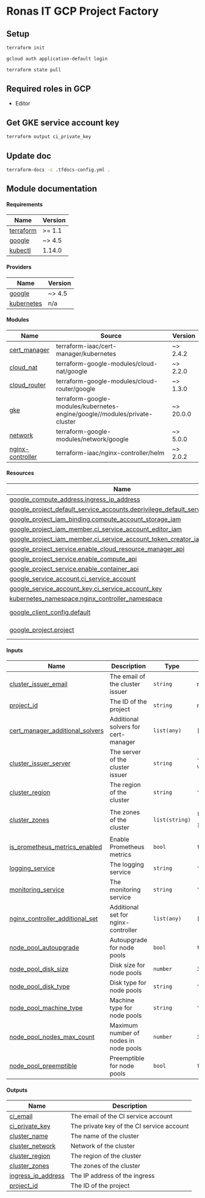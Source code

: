 # Ronas IT GCP Project Factory

## Setup

```sh
terraform init
```

```sh
gcloud auth application-default login
```

```sh
terraform state pull
```

## Required roles in GCP

* Editor

## Get GKE service account key

```sh
terraform output ci_private_key
```

## Update doc

```sh
terraform-docs -c .tfdocs-config.yml .
```

## Module documentation

<!-- BEGIN_TF_DOCS -->
#### Requirements

| Name | Version |
|------|---------|
| <a name="requirement_terraform"></a> [terraform](#requirement\_terraform) | >= 1.1 |
| <a name="requirement_google"></a> [google](#requirement\_google) | ~> 4.5 |
| <a name="requirement_kubectl"></a> [kubectl](#requirement\_kubectl) | 1.14.0 |

#### Providers

| Name | Version |
|------|---------|
| <a name="provider_google"></a> [google](#provider\_google) | ~> 4.5 |
| <a name="provider_kubernetes"></a> [kubernetes](#provider\_kubernetes) | n/a |

#### Modules

| Name | Source | Version |
|------|--------|---------|
| <a name="module_cert_manager"></a> [cert\_manager](#module\_cert\_manager) | terraform-iaac/cert-manager/kubernetes | ~> 2.4.2 |
| <a name="module_cloud_nat"></a> [cloud\_nat](#module\_cloud\_nat) | terraform-google-modules/cloud-nat/google | ~> 2.2.0 |
| <a name="module_cloud_router"></a> [cloud\_router](#module\_cloud\_router) | terraform-google-modules/cloud-router/google | ~> 1.3.0 |
| <a name="module_gke"></a> [gke](#module\_gke) | terraform-google-modules/kubernetes-engine/google//modules/private-cluster | ~> 20.0.0 |
| <a name="module_network"></a> [network](#module\_network) | terraform-google-modules/network/google | ~> 5.0.0 |
| <a name="module_nginx-controller"></a> [nginx-controller](#module\_nginx-controller) | terraform-iaac/nginx-controller/helm | ~> 2.0.2 |

#### Resources

| Name | Type |
|------|------|
| [google_compute_address.ingress_ip_address](https://registry.terraform.io/providers/hashicorp/google/latest/docs/resources/compute_address) | resource |
| [google_project_default_service_accounts.deprivilege_default_service_account](https://registry.terraform.io/providers/hashicorp/google/latest/docs/resources/project_default_service_accounts) | resource |
| [google_project_iam_binding.compute_account_storage_iam](https://registry.terraform.io/providers/hashicorp/google/latest/docs/resources/project_iam_binding) | resource |
| [google_project_iam_member.ci_service_account_editor_iam](https://registry.terraform.io/providers/hashicorp/google/latest/docs/resources/project_iam_member) | resource |
| [google_project_iam_member.ci_service_account_token_creator_iam](https://registry.terraform.io/providers/hashicorp/google/latest/docs/resources/project_iam_member) | resource |
| [google_project_service.enable_cloud_resource_manager_api](https://registry.terraform.io/providers/hashicorp/google/latest/docs/resources/project_service) | resource |
| [google_project_service.enable_compute_api](https://registry.terraform.io/providers/hashicorp/google/latest/docs/resources/project_service) | resource |
| [google_project_service.enable_container_api](https://registry.terraform.io/providers/hashicorp/google/latest/docs/resources/project_service) | resource |
| [google_service_account.ci_service_account](https://registry.terraform.io/providers/hashicorp/google/latest/docs/resources/service_account) | resource |
| [google_service_account_key.ci_service_account_key](https://registry.terraform.io/providers/hashicorp/google/latest/docs/resources/service_account_key) | resource |
| [kubernetes_namespace.nginx_controller_namespace](https://registry.terraform.io/providers/hashicorp/kubernetes/latest/docs/resources/namespace) | resource |
| [google_client_config.default](https://registry.terraform.io/providers/hashicorp/google/latest/docs/data-sources/client_config) | data source |
| [google_project.project](https://registry.terraform.io/providers/hashicorp/google/latest/docs/data-sources/project) | data source |

#### Inputs

| Name | Description | Type | Default | Required |
|------|-------------|------|---------|:--------:|
| <a name="input_cluster_issuer_email"></a> [cluster\_issuer\_email](#input\_cluster\_issuer\_email) | The email of the cluster issuer | `string` | n/a | yes |
| <a name="input_project_id"></a> [project\_id](#input\_project\_id) | The ID of the project | `string` | n/a | yes |
| <a name="input_cert_manager_additional_solvers"></a> [cert\_manager\_additional\_solvers](#input\_cert\_manager\_additional\_solvers) | Additional solvers for cert-manager | `list(any)` | `[]` | no |
| <a name="input_cluster_issuer_server"></a> [cluster\_issuer\_server](#input\_cluster\_issuer\_server) | The server of the cluster issuer | `string` | `"https://acme-v02.api.letsencrypt.org/directory"` | no |
| <a name="input_cluster_region"></a> [cluster\_region](#input\_cluster\_region) | The region of the cluster | `string` | `"us-central1"` | no |
| <a name="input_cluster_zones"></a> [cluster\_zones](#input\_cluster\_zones) | The zones of the cluster | `list(string)` | <pre>[<br>  "us-central1-a"<br>]</pre> | no |
| <a name="input_is_prometheus_metrics_enabled"></a> [is\_prometheus\_metrics\_enabled](#input\_is\_prometheus\_metrics\_enabled) | Enable Prometheus metrics | `bool` | `false` | no |
| <a name="input_logging_service"></a> [logging\_service](#input\_logging\_service) | The logging service | `string` | `"none"` | no |
| <a name="input_monitoring_service"></a> [monitoring\_service](#input\_monitoring\_service) | The monitoring service | `string` | `"none"` | no |
| <a name="input_nginx_controller_additional_set"></a> [nginx\_controller\_additional\_set](#input\_nginx\_controller\_additional\_set) | Additional set for nginx-controller | `list(any)` | `[]` | no |
| <a name="input_node_pool_autoupgrade"></a> [node\_pool\_autoupgrade](#input\_node\_pool\_autoupgrade) | Autoupgrade for node pools | `bool` | `true` | no |
| <a name="input_node_pool_disk_size"></a> [node\_pool\_disk\_size](#input\_node\_pool\_disk\_size) | Disk size for node pools | `number` | `30` | no |
| <a name="input_node_pool_disk_type"></a> [node\_pool\_disk\_type](#input\_node\_pool\_disk\_type) | Disk type for node pools | `string` | `"pd-balanced"` | no |
| <a name="input_node_pool_machine_type"></a> [node\_pool\_machine\_type](#input\_node\_pool\_machine\_type) | Machine type for node pools | `string` | `"n1-standard-1"` | no |
| <a name="input_node_pool_nodes_max_count"></a> [node\_pool\_nodes\_max\_count](#input\_node\_pool\_nodes\_max\_count) | Maximum number of nodes in node pools | `number` | `3` | no |
| <a name="input_node_pool_preemptible"></a> [node\_pool\_preemptible](#input\_node\_pool\_preemptible) | Preemptible for node pools | `bool` | `false` | no |

#### Outputs

| Name | Description |
|------|-------------|
| <a name="output_ci_email"></a> [ci\_email](#output\_ci\_email) | The email of the CI service account |
| <a name="output_ci_private_key"></a> [ci\_private\_key](#output\_ci\_private\_key) | The private key of the CI service account |
| <a name="output_cluster_name"></a> [cluster\_name](#output\_cluster\_name) | The name of the cluster |
| <a name="output_cluster_network"></a> [cluster\_network](#output\_cluster\_network) | Network of the cluster |
| <a name="output_cluster_region"></a> [cluster\_region](#output\_cluster\_region) | The region of the cluster |
| <a name="output_cluster_zones"></a> [cluster\_zones](#output\_cluster\_zones) | The zones of the cluster |
| <a name="output_ingress_ip_address"></a> [ingress\_ip\_address](#output\_ingress\_ip\_address) | The IP address of the ingress |
| <a name="output_project_id"></a> [project\_id](#output\_project\_id) | The ID of the project |
<!-- END_TF_DOCS -->